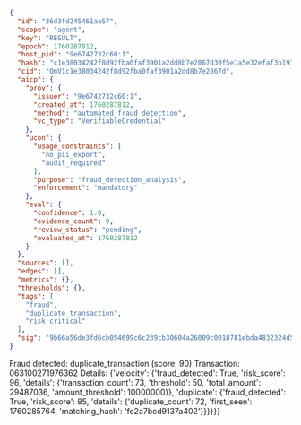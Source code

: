 ```json
{
  "id": "36d3fd245461aa57",
  "scope": "agent",
  "key": "RESULT",
  "epoch": 1760287812,
  "host_pid": "9e6742732c60:1",
  "hash": "c1e38034242f8d92fba0faf3901a2dd8b7e2867d30f5e1a5e32efaf3b1974a6f",
  "cid": "QmV1c1e38034242f8d92fba0faf3901a2dd8b7e2867d",
  "aicp": {
    "prov": {
      "issuer": "9e6742732c60:1",
      "created_at": 1760287812,
      "method": "automated_fraud_detection",
      "vc_type": "VerifiableCredential"
    },
    "ucon": {
      "usage_constraints": [
        "no_pii_export",
        "audit_required"
      ],
      "purpose": "fraud_detection_analysis",
      "enforcement": "mandatory"
    },
    "eval": {
      "confidence": 1.0,
      "evidence_count": 0,
      "review_status": "pending",
      "evaluated_at": 1760287812
    }
  },
  "sources": [],
  "edges": [],
  "metrics": {},
  "thresholds": {},
  "tags": [
    "fraud",
    "duplicate_transaction",
    "risk_critical"
  ],
  "sig": "9b66a56de3fd6cb054699c6c239cb30604a26009c0018781ebda4832324d57dd"
}
```

Fraud detected: duplicate_transaction (score: 90)
Transaction: 063100271976362
Details: {'velocity': {'fraud_detected': True, 'risk_score': 96, 'details': {'transaction_count': 73, 'threshold': 50, 'total_amount': 29487036, 'amount_threshold': 10000000}}, 'duplicate': {'fraud_detected': True, 'risk_score': 85, 'details': {'duplicate_count': 72, 'first_seen': 1760285764, 'matching_hash': 'fe2a7bcd9137a402'}}}}}}
